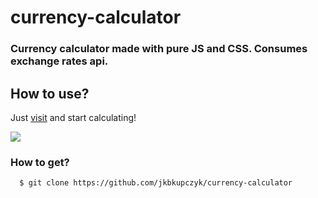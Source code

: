# currency-calculator

### Currency calculator made with pure JS and CSS. <img href="https://api.exchangeratesapi.io/latest">Consumes exchange rates api.</img>

## How to use?

Just <a href="https://jkbkupczyk.github.io/currency-calculator/" target="_blank" rel="noopener noreferrer">visit</a> and start calculating!

<img align="center" src="https://github.com/jkbkupczyk/currency-calculator/blob/main/readme.gif"></img>

### How to get?
```git
  $ git clone https://github.com/jkbkupczyk/currency-calculator
```

